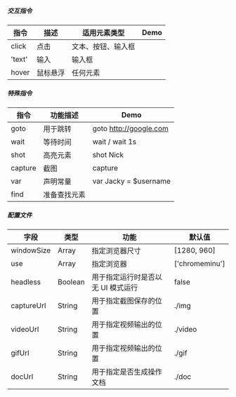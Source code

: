 ##### 交互指令

| 指令   | 描述     | 适用元素类型       | Demo |
| ------ | -------- | ------------------ | ---- |
| click  | 点击     | 文本、按钮、输入框 |      |
| 'text' | 输入     | 输入框             |      |
| hover  | 鼠标悬浮 | 任何元素           |      |

##### 特殊指令

| 指令    | 功能描述     | Demo                   |
| ------- | ------------ | ---------------------- |
| goto    | 用于跳转     | goto http://google.com |
| wait    | 等待时间     | wait / wait 1s         |
| shot    | 高亮元素     | shot Nick              |
| capture | 截图         | capture                |
| var     | 声明常量     | var Jacky = $username  |
| find    | 准备查找元素 |                        |

##### 配置文件

| 字段       | 类型    | 功能                               | 默认值         |
| ---------- | ------- | ---------------------------------- | -------------- |
| windowSize | Array   | 指定浏览器尺寸                     | [1280, 960]    |
| use        | Array   | 指定浏览器                         | ['chromeminu'] |
| headless   | Boolean | 用于指定运行时是否以无 UI 模式运行 | false          |
| captureUrl | String  | 用于指定截图保存的位置             | ./img          |
| videoUrl   | String  | 用于指定视频输出的位置             | ./video        |
| gifUrl     | String  | 用于指定视频输出的位置             | ./gif          |
| docUrl     | String  | 用于指定是否生成操作文档           | ./doc          |
